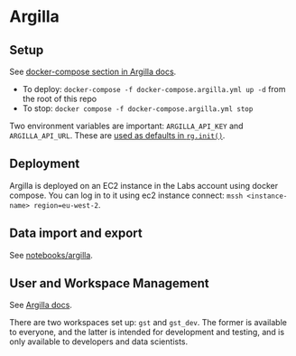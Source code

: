 # Argilla

## Setup

See [docker-compose section in Argilla docs](https://docs.argilla.io/en/latest/getting_started/installation/deployments/docker_compose.html).

* To deploy: `docker-compose -f docker-compose.argilla.yml up -d` from the root of this repo
* To stop: `docker compose -f docker-compose.argilla.yml stop`

Two environment variables are important: `ARGILLA_API_KEY` and `ARGILLA_API_URL`. These are [used as defaults in `rg.init()`](https://docs.argilla.io/en/latest/reference/python/python_client.html#argilla.init).

## Deployment

Argilla is deployed on an EC2 instance in the Labs account using docker compose. You can log in to it using ec2 instance connect: `mssh <instance-name> region=eu-west-2`.

## Data import and export

See [notebooks/argilla](notebooks/argilla).

## User and Workspace Management

See [Argilla docs](https://docs.argilla.io/en/latest/getting_started/installation/configurations/user_management.html).

There are two workspaces set up: `gst` and `gst_dev`. The former is available to everyone, and the latter is intended for development and testing, and is only available to developers and data scientists.
